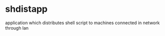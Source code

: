 shdistapp
=========

application which distributes shell script to machines connected in network through lan
